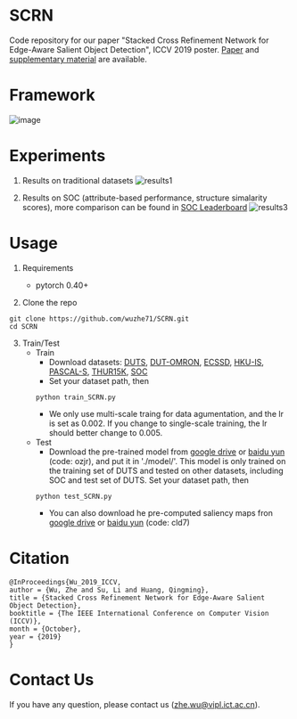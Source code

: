 # SCRN
Code repository for our paper "Stacked Cross Refinement Network for Edge-Aware Salient Object Detection", ICCV 2019 poster. [Paper](http://openaccess.thecvf.com/content_ICCV_2019/papers/Wu_Stacked_Cross_Refinement_Network_for_Edge-Aware_Salient_Object_Detection_ICCV_2019_paper.pdf) and [supplementary material](http://openaccess.thecvf.com/content_ICCV_2019/supplemental/Wu_Stacked_Cross_Refinement_ICCV_2019_supplemental.pdf) are available.

# Framework
![image](https://github.com/wuzhe71/SCAN/blob/master/figure/framework.png)

# Experiments
1. Results on traditional datasets
![results1](https://github.com/wuzhe71/SCAN/blob/master/figure/results1.png)

2. Results on SOC (attribute-based performance, structure simalarity scores), more comparison can be found in [SOC Leaderboard](http://dpfan.net/SOCBenchmark/)
![results3](https://github.com/wuzhe71/SCAN/blob/master/figure/results3.png)

# Usage
1. Requirements
    * pytorch 0.40+

2. Clone the repo
```
git clone https://github.com/wuzhe71/SCRN.git 
cd SCRN
```

3. Train/Test
    * Train
        * Download datasets: [DUTS](http://saliencydetection.net/duts/), [DUT-OMRON](http://saliencydetection.net/dut-omron/), [ECSSD](http://www.cse.cuhk.edu.hk/leojia/projects/hsaliency/dataset.html), [HKU-IS](https://i.cs.hku.hk/~gbli/deep_saliency.html), [PASCAL-S](http://www.cbi.gatech.edu/salobj/), [THUR15K](https://mmcheng.net/gsal/), [SOC](http://dpfan.net/SOCBenchmark/)
        * Set your dataset path, then
        ```
        python train_SCRN.py
        ```
        * We only use multi-scale traing for data agumentation, and the lr is set as 0.002. If you change to single-scale training, the lr should better change to 0.005.
    * Test
        * Download the pre-trained model from [google drive](https://drive.google.com/open?id=1PkGX9R-uTYpWBKX0lZRkE2qvvpz1-IiG) or [baidu yun](https://pan.baidu.com/s/1-sAObg4cegWLF7ZZvhYO0A) (code: ozjr), and put it in './model/'. This model is only trained on the training set of DUTS and tested on other datasets, including SOC and test set of DUTS. Set your dataset path, then
        ```
        python test_SCRN.py
        ```
        * You can also download he pre-computed saliency maps fron [google drive](https://drive.google.com/open?id=1gRis5weSxuv9w6EZ23MPAnyDe-hUx07L) or [baidu yun](https://pan.baidu.com/s/1YAvKOjFNE22DnbXOIoJ7LQ) (code: cld7)

# Citation
```
@InProceedings{Wu_2019_ICCV,
author = {Wu, Zhe and Su, Li and Huang, Qingming},
title = {Stacked Cross Refinement Network for Edge-Aware Salient Object Detection},
booktitle = {The IEEE International Conference on Computer Vision (ICCV)},
month = {October},
year = {2019}
}
```

# Contact Us
If you have any question, please contact us (zhe.wu@vipl.ict.ac.cn).

